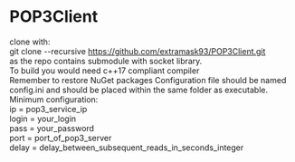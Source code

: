 # POP3Client
clone with:<br />
git clone --recursive https://github.com/extramask93/POP3Client.git<br />
as the repo contains submodule with socket library.<br />
To build you would need c++17 compliant compiler<br />
Remember to restore NuGet packages
Configuration file should be named config.ini and should be placed within the same folder as executable.<br />
Minimum configuration:<br />
ip = pop3_service_ip<br />
login = your_login<br />
pass = your_password<br />
port = port_of_pop3_server<br />
delay = delay_between_subsequent_reads_in_seconds_integer<br />

